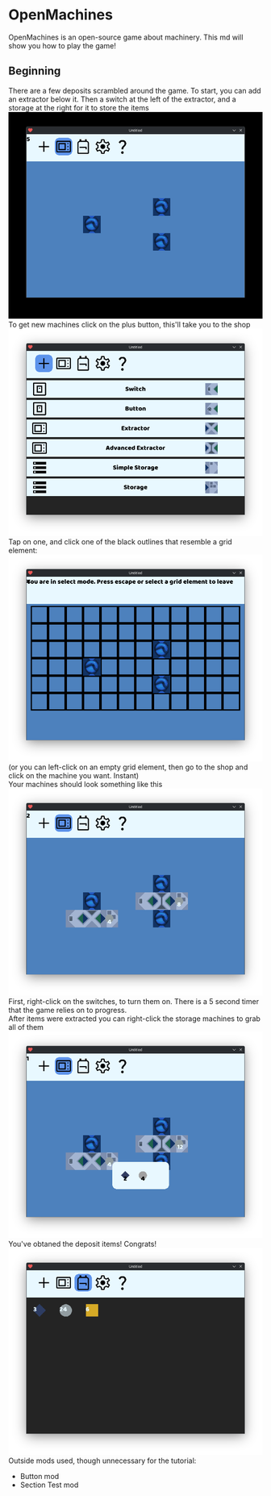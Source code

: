 # OpenMachines
OpenMachines is an open-source game about machinery. This md will show you how to play the game!</br>
## Beginning
There are a few deposits scrambled around the game. To start, you can add an extractor below it. Then a switch at the left of the extractor, and a storage at the right for it to store the items</br>
![](https://github.com/biscgames/openmachineslua/blob/master/screenshots/image.png)
<br/>To get new machines click on the plus button, this'll take you to the shop
![](https://github.com/biscgames/openmachineslua/blob/master/screenshots/Screenshot_20250822_094851.png)
<br/>Tap on one, and click one of the black outlines that resemble a grid element:
![](https://github.com/biscgames/openmachineslua/blob/master/screenshots/Screenshot_20250822_094927.png)
<br/>(or you can left-click on an empty grid element, then go to the shop and click on the machine you want. Instant)<br/>
Your machines should look something like this
![](https://github.com/biscgames/openmachineslua/blob/master/screenshots/Screenshot_20250822_094950.png)
<br/>First, right-click on the switches, to turn them on. There is a 5 second timer that the game relies on to progress.
<br/>After items were extracted you can right-click the storage machines to grab all of them
![](https://github.com/biscgames/openmachineslua/blob/master/screenshots/Screenshot_20250822_094956.png)
<br/>You've obtaned the deposit items! Congrats!
![](https://github.com/biscgames/openmachineslua/blob/master/screenshots/Screenshot_20250822_095002.png)
<br/>Outside mods used, though unnecessary for the tutorial:
- Button mod
- Section Test mod

<br/><br/>
